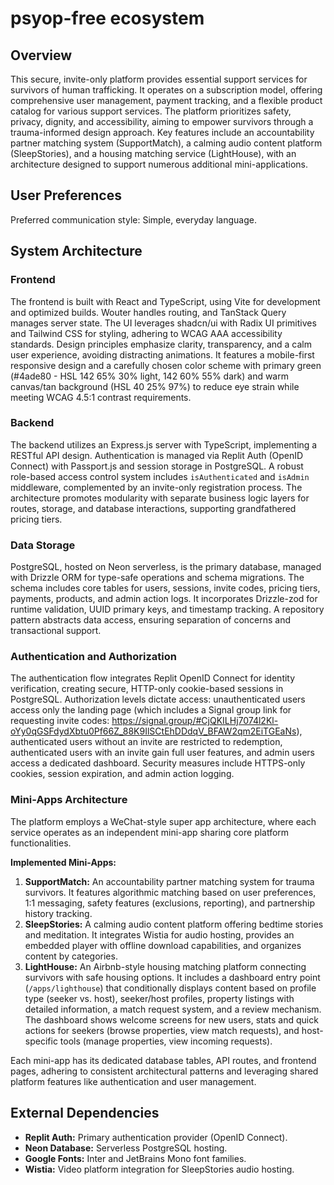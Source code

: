 # psyop-free ecosystem

## Overview

This secure, invite-only platform provides essential support services for survivors of human trafficking. It operates on a subscription model, offering comprehensive user management, payment tracking, and a flexible product catalog for various support services. The platform prioritizes safety, privacy, dignity, and accessibility, aiming to empower survivors through a trauma-informed design approach. Key features include an accountability partner matching system (SupportMatch), a calming audio content platform (SleepStories), and a housing matching service (LightHouse), with an architecture designed to support numerous additional mini-applications.

## User Preferences

Preferred communication style: Simple, everyday language.

## System Architecture

### Frontend

The frontend is built with React and TypeScript, using Vite for development and optimized builds. Wouter handles routing, and TanStack Query manages server state. The UI leverages shadcn/ui with Radix UI primitives and Tailwind CSS for styling, adhering to WCAG AAA accessibility standards. Design principles emphasize clarity, transparency, and a calm user experience, avoiding distracting animations. It features a mobile-first responsive design and a carefully chosen color scheme with primary green (#4ade80 - HSL 142 65% 30% light, 142 60% 55% dark) and warm canvas/tan background (HSL 40 25% 97%) to reduce eye strain while meeting WCAG 4.5:1 contrast requirements.

### Backend

The backend utilizes an Express.js server with TypeScript, implementing a RESTful API design. Authentication is managed via Replit Auth (OpenID Connect) with Passport.js and session storage in PostgreSQL. A robust role-based access control system includes `isAuthenticated` and `isAdmin` middleware, complemented by an invite-only registration process. The architecture promotes modularity with separate business logic layers for routes, storage, and database interactions, supporting grandfathered pricing tiers.

### Data Storage

PostgreSQL, hosted on Neon serverless, is the primary database, managed with Drizzle ORM for type-safe operations and schema migrations. The schema includes core tables for users, sessions, invite codes, pricing tiers, payments, products, and admin action logs. It incorporates Drizzle-zod for runtime validation, UUID primary keys, and timestamp tracking. A repository pattern abstracts data access, ensuring separation of concerns and transactional support.

### Authentication and Authorization

The authentication flow integrates Replit OpenID Connect for identity verification, creating secure, HTTP-only cookie-based sessions in PostgreSQL. Authorization levels dictate access: unauthenticated users access only the landing page (which includes a Signal group link for requesting invite codes: https://signal.group/#CjQKILHj7074l2Kl-oYy0qGSFdydXbtu0Pf66Z_88K9IlSCtEhDDdqV_BFAW2qm2EiTGEaNs), authenticated users without an invite are restricted to redemption, authenticated users with an invite gain full user features, and admin users access a dedicated dashboard. Security measures include HTTPS-only cookies, session expiration, and admin action logging.

### Mini-Apps Architecture

The platform employs a WeChat-style super app architecture, where each service operates as an independent mini-app sharing core platform functionalities.

**Implemented Mini-Apps:**

1.  **SupportMatch:** An accountability partner matching system for trauma survivors. It features algorithmic matching based on user preferences, 1:1 messaging, safety features (exclusions, reporting), and partnership history tracking.
2.  **SleepStories:** A calming audio content platform offering bedtime stories and meditation. It integrates Wistia for audio hosting, provides an embedded player with offline download capabilities, and organizes content by categories.
3.  **LightHouse:** An Airbnb-style housing matching platform connecting survivors with safe housing options. It includes a dashboard entry point (`/apps/lighthouse`) that conditionally displays content based on profile type (seeker vs. host), seeker/host profiles, property listings with detailed information, a match request system, and a review mechanism. The dashboard shows welcome screens for new users, stats and quick actions for seekers (browse properties, view match requests), and host-specific tools (manage properties, view incoming requests).

Each mini-app has its dedicated database tables, API routes, and frontend pages, adhering to consistent architectural patterns and leveraging shared platform features like authentication and user management.

## External Dependencies

-   **Replit Auth:** Primary authentication provider (OpenID Connect).
-   **Neon Database:** Serverless PostgreSQL hosting.
-   **Google Fonts:** Inter and JetBrains Mono font families.
-   **Wistia:** Video platform integration for SleepStories audio hosting.